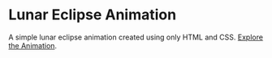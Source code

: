 # Lunar Eclipse Animation

A simple lunar eclipse animation created using only HTML and CSS. [Explore the Animation](https://html-css-projects-967z.vercel.app/).
